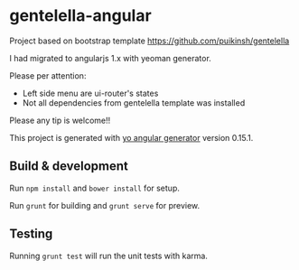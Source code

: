 # gentelella-angular

Project based on bootstrap template 
https://github.com/puikinsh/gentelella

I had migrated to angularjs 1.x with yeoman generator.

Please per attention:
 - Left side menu are ui-router's states
 - Not all dependencies from gentelella template was installed

Please any tip is welcome!!

This project is generated with [yo angular generator](https://github.com/yeoman/generator-angular)
version 0.15.1.

## Build & development

Run `npm install` and `bower install` for setup.

Run `grunt` for building and `grunt serve` for preview.

## Testing

Running `grunt test` will run the unit tests with karma.
